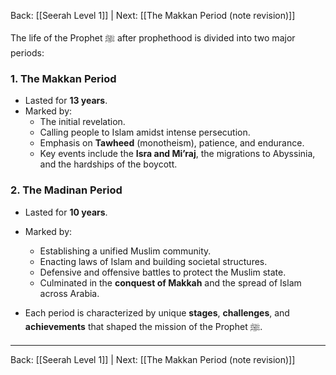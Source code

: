 Back: [[Seerah Level 1]] | Next: [[The Makkan Period (note revision)]]

The life of the Prophet ﷺ after prophethood is divided into two major periods:  

### **1. The Makkan Period**  
- Lasted for **13 years**.  
- Marked by:  
  - The initial revelation.  
  - Calling people to Islam amidst intense persecution.  
  - Emphasis on **Tawheed** (monotheism), patience, and endurance.  
  - Key events include the **Isra and Mi’raj**, the migrations to Abyssinia, and the hardships of the boycott.  

### **2. The Madinan Period**  
- Lasted for **10 years**.  
- Marked by:  
  - Establishing a unified Muslim community.  
  - Enacting laws of Islam and building societal structures.  
  - Defensive and offensive battles to protect the Muslim state.  
  - Culminated in the **conquest of Makkah** and the spread of Islam across Arabia.  

- Each period is characterized by unique **stages**, **challenges**, and **achievements** that shaped the mission of the Prophet ﷺ.

---

Back: [[Seerah Level 1]] | Next: [[The Makkan Period (note revision)]]